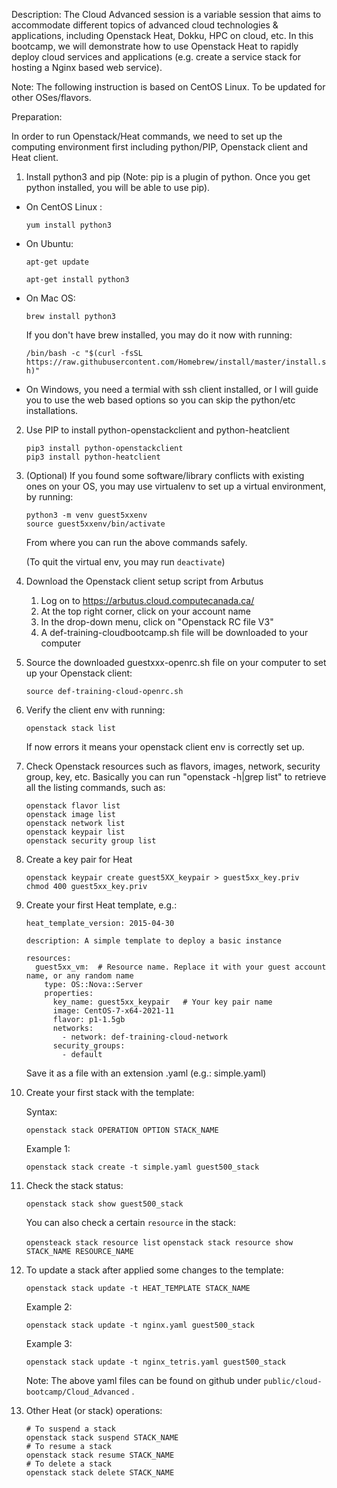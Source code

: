Description: The Cloud Advanced session is a variable session that aims to accommodate different topics of advanced cloud technologies & applications, including Openstack Heat, Dokku, HPC on cloud, etc. In this bootcamp, we will demonstrate how to use Openstack Heat to rapidly deploy cloud services and applications (e.g. create a service stack for hosting a Nginx based web service).

Note: The following instruction is based on CentOS Linux. To be updated for other OSes/flavors.

Preparation:

In order to run Openstack/Heat commands, we need to set up the computing environment first including python/PIP, Openstack client and Heat client.

1. Install python3 and pip (Note: pip is a plugin of python. Once you get python installed, you will be able to use pip).

  - On CentOS Linux :

    `yum install python3`
    
  - On Ubuntu:
   
    `apt-get update`
    
    `apt-get install python3`
    
  - On Mac OS:
  
    `brew install python3`
    
    If you don't have brew installed, you may do it now with running:
    
    `/bin/bash -c "$(curl -fsSL https://raw.githubusercontent.com/Homebrew/install/master/install.sh)"`

  - On Windows, you need a termial with ssh client installed, or I will guide you to use the web based options so you can skip the python/etc installations.


2. Use PIP to install python-openstackclient and python-heatclient

    ```
    pip3 install python-openstackclient
    pip3 install python-heatclient
    ```

3. (Optional) If you found some software/library conflicts with existing ones on your OS, you may use virtualenv to set up a virtual environment, by running:

    ```
    python3 -m venv guest5xxenv 
    source guest5xxenv/bin/activate
    ```
   From where you can run the above commands safely. 

   (To quit the virtual env, you may run `deactivate`)
  
4.  Download the Openstack client setup script from Arbutus

    1. Log on to https://arbutus.cloud.computecanada.ca/
    2. At the top right corner, click on your account name
    3. In the drop-down menu, click on "Openstack RC file V3"
    4. A def-training-cloudbootcamp.sh file will be downloaded to your computer
 
4. Source the downloaded guestxxx-openrc.sh file on your computer to set up your Openstack client:

    `source def-training-cloud-openrc.sh`
    
5. Verify the client env with running:

    `openstack stack list`
    
   If now errors it means your openstack client env is correctly set up. 
   
6. Check Openstack resources such as flavors, images, network, security group, key, etc.
   Basically you can run "openstack -h|grep list" to retrieve all the listing commands, such as:
   
   ```
   openstack flavor list
   openstack image list
   openstack network list
   openstack keypair list
   openstack security group list
   ```
   
7. Create a key pair for Heat
   ```
   openstack keypair create guest5XX_keypair > guest5xx_key.priv
   chmod 400 guest5xx_key.priv
   ```
   
8. Create your first Heat template, e.g.:
   ```
   heat_template_version: 2015-04-30

   description: A simple template to deploy a basic instance

   resources:
     guest5xx_vm:  # Resource name. Replace it with your guest account name, or any random name
       type: OS::Nova::Server
       properties:
         key_name: guest5xx_keypair   # Your key pair name 
         image: CentOS-7-x64-2021-11
         flavor: p1-1.5gb 
         networks:
           - network: def-training-cloud-network 
         security_groups:
           - default
   ```
   Save it as a file with an extension .yaml (e.g.: simple.yaml)
   
 9. Create your first stack with the template:
 
    Syntax:
    
    `openstack stack OPERATION OPTION STACK_NAME`
    
    Example 1:
    
    `openstack stack create -t simple.yaml guest500_stack`
     
10. Check the stack status:
    
    `openstack stack show guest500_stack`
    
    You can also check a certain `resource` in the stack:
    
    `opensteack stack resource list`
    `openstack stack resource show STACK_NAME RESOURCE_NAME`
    
11. To update a stack after applied some changes to the template:
  
    `openstack stack update -t HEAT_TEMPLATE STACK_NAME`
    
    Example 2:
    
    `openstack stack update -t nginx.yaml guest500_stack`
    
    Example 3:
    
    `openstack stack update -t nginx_tetris.yaml guest500_stack`
    
    Note: The above yaml files can be found on github under `public/cloud-bootcamp/Cloud_Advanced` .

    
12. Other Heat (or stack) operations:
  
    ```
    # To suspend a stack
    openstack stack suspend STACK_NAME
    # To resume a stack
    openstack stack resume STACK_NAME
    # To delete a stack
    openstack stack delete STACK_NAME
     
    ```















